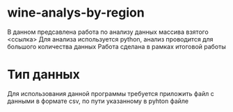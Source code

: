 # wine-analys-by-region
В данном предсавлена работа по анализу данных массива взятого <ссылка> 
Для анализа используется python, анализ проводится для большого количества данных
Работа сделана в рамках итоговой работы
# Тип данных 
Для использования данной программы требуется приложить файл с данными в формате csv, по пути указанному в pyhton файле 
